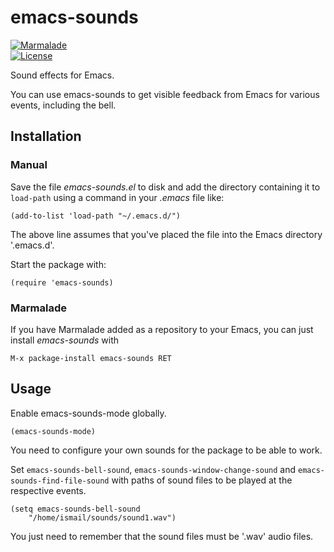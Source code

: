 # emacs-sounds

[![Marmalade](https://img.shields.io/badge/marmalade-available-8A2A8B.svg)](https://marmalade-repo.org/packages/emacs-sounds)  
[![License](https://img.shields.io/badge/LICENSE-GPL%20v3.0-blue.svg)](https://www.gnu.org/licenses/gpl.html)

Sound effects for Emacs.

You can use emacs-sounds to get visible feedback from Emacs for various events, including the bell.

## Installation

### Manual

Save the file *emacs-sounds.el* to disk and add the directory containing it to `load-path` using a command in your *.emacs* file like:

    (add-to-list 'load-path "~/.emacs.d/")

The above line assumes that you've placed the file into the Emacs directory '.emacs.d'.

Start the package with:

    (require 'emacs-sounds)

### Marmalade

If you have Marmalade added as a repository to your Emacs, you can just install *emacs-sounds* with

    M-x package-install emacs-sounds RET

## Usage

Enable emacs-sounds-mode globally.

    (emacs-sounds-mode)

You need to configure your own sounds for the package to be able to work.

Set `emacs-sounds-bell-sound`, `emacs-sounds-window-change-sound` and `emacs-sounds-find-file-sound` with paths of sound files to be played at the respective events.

    (setq emacs-sounds-bell-sound
        "/home/ismail/sounds/sound1.wav")

You just need to remember that the sound files must be '.wav' audio files.
